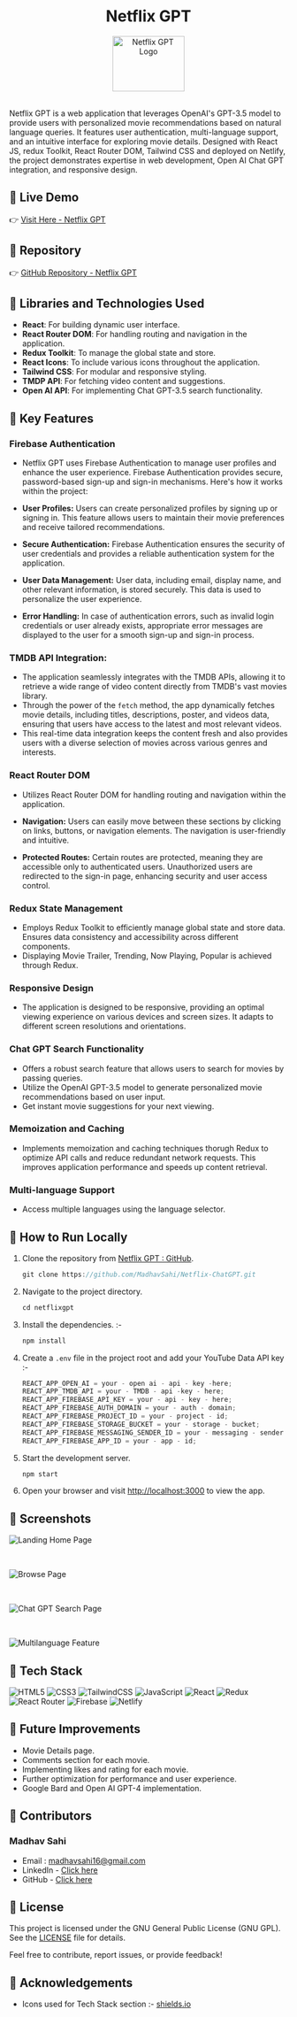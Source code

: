 # <div align="center"> Netflix GPT </div>

<div align="center">
  <img src="./netflixgpt/src/images/netflixgptLogo03.png" alt="Netflix GPT Logo" width="130" height="100" />
</div>
<br>
<!-- ![YouTube Clone Logo](https://img.shields.io/badge/YouTube-%23FF0000.svg?style=for-the-badge&logo=YouTube&logoColor=white) -->

Netflix GPT is a web application that leverages OpenAI's GPT-3.5 model to provide users with personalized movie recommendations based on natural language queries. It features user authentication, multi-language support, and an intuitive interface for exploring movie details. Designed with React JS, redux Toolkit, React Router DOM, Tailwind CSS and deployed on Netlify, the project demonstrates expertise in web development, Open AI Chat GPT integration, and responsive design.

## 📌 Live Demo

👉 [Visit Here - Netflix GPT](https://netflixgpt-open-ai-react-madhavsahi.netlify.app/ "Live Link")

## 📌 Repository

👉 [GitHub Repository - Netflix GPT](https://github.com/MadhavSahi/Netflix-ChatGPT "Repo Link")

## 📌 Libraries and Technologies Used

- **React**: For building dynamic user interface.
- **React Router DOM**: For handling routing and navigation in the application.
- **Redux Toolkit**: To manage the global state and store.
- **React Icons**: To include various icons throughout the application.
- **Tailwind CSS**: For modular and responsive styling.
- **TMDP API**: For fetching video content and suggestions.
- **Open AI API**: For implementing Chat GPT-3.5 search functionality.

## 📌 Key Features

### Firebase Authentication

- Netflix GPT uses Firebase Authentication to manage user profiles and enhance the user experience. Firebase Authentication provides secure, password-based sign-up and sign-in mechanisms. Here's how it works within the project:

- **User Profiles:** Users can create personalized profiles by signing up or signing in. This feature allows users to maintain their movie preferences and receive tailored recommendations.

- **Secure Authentication:** Firebase Authentication ensures the security of user credentials and provides a reliable authentication system for the application.

- **User Data Management:** User data, including email, display name, and other relevant information, is stored securely. This data is used to personalize the user experience.

- **Error Handling:** In case of authentication errors, such as invalid login credentials or user already exists, appropriate error messages are displayed to the user for a smooth sign-up and sign-in process.

### TMDB API Integration:

- The application seamlessly integrates with the TMDB APIs, allowing it to retrieve a wide range of video content directly from TMDB's vast movies library.
- Through the power of the `fetch` method, the app dynamically fetches movie details, including titles, descriptions, poster, and videos data, ensuring that users have access to the latest and most relevant videos.
- This real-time data integration keeps the content fresh and also provides users with a diverse selection of movies across various genres and interests.

### React Router DOM

- Utilizes React Router DOM for handling routing and navigation within the application.

- **Navigation:** Users can easily move between these sections by clicking on links, buttons, or navigation elements. The navigation is user-friendly and intuitive.

- **Protected Routes:** Certain routes are protected, meaning they are accessible only to authenticated users. Unauthorized users are redirected to the sign-in page, enhancing security and user access control.

### Redux State Management

- Employs Redux Toolkit to efficiently manage global state and store data. Ensures data consistency and accessibility across different components.
- Displaying Movie Trailer, Trending, Now Playing, Popular is achieved through Redux.

### Responsive Design

- The application is designed to be responsive, providing an optimal viewing experience on various devices and screen sizes. It adapts to different screen resolutions and orientations.

### Chat GPT Search Functionality

- Offers a robust search feature that allows users to search for movies by passing queries.
- Utilize the OpenAI GPT-3.5 model to generate personalized movie recommendations based on user input.
- Get instant movie suggestions for your next viewing.

### Memoization and Caching

- Implements memoization and caching techniques thorugh Redux to optimize API calls and reduce redundant network requests. This improves application performance and speeds up content retrieval.

### Multi-language Support

- Access multiple languages using the language selector.

## 📌 How to Run Locally

1. Clone the repository from [Netflix GPT : GitHub](https://github.com/MadhavSahi/Netflix-ChatGPT/tree/main).

   ```javascript
   git clone https://github.com/MadhavSahi/Netflix-ChatGPT.git
   ```

2. Navigate to the project directory.

   ```javascript
   cd netflixgpt
   ```

3. Install the dependencies. :-

   ```javascript
   npm install
   ```

4. Create a `.env` file in the project root and add your YouTube Data API key :-

   ```javascript
   REACT_APP_OPEN_AI = your - open ai - api - key -here;
   REACT_APP_TMDB_API = your - TMDB - api -key - here;
   REACT_APP_FIREBASE_API_KEY = your - api - key - here;
   REACT_APP_FIREBASE_AUTH_DOMAIN = your - auth - domain;
   REACT_APP_FIREBASE_PROJECT_ID = your - project - id;
   REACT_APP_FIREBASE_STORAGE_BUCKET = your - storage - bucket;
   REACT_APP_FIREBASE_MESSAGING_SENDER_ID = your - messaging - sender - id;
   REACT_APP_FIREBASE_APP_ID = your - app - id;
   ```

5. Start the development server.

   ```javascript
   npm start
   ```

6. Open your browser and visit [http://localhost:3000](http://localhost:3000) to view the app.

## 📌 Screenshots

![Landing Home Page](./netflixgpt/src/images/SS-01.PNG)

<br>

![Browse Page](./netflixgpt/src/images/SS-02.PNG)

<br>

![Chat GPT Search Page](../Netflix-ChatGPT/netflixgpt/src/images/SS-03.png)

<br>

![Multilanguage Feature](../Netflix-ChatGPT/netflixgpt/src/images/SS-04.png)

## 📌 Tech Stack

![HTML5](https://img.shields.io/badge/html5-%23E34F26.svg?style=for-the-badge&logo=html5&logoColor=white)
![CSS3](https://img.shields.io/badge/css3-%231572B6.svg?style=for-the-badge&logo=css3&logoColor=white)
![TailwindCSS](https://img.shields.io/badge/tailwindcss-%2338B2AC.svg?style=for-the-badge&logo=tailwind-css&logoColor=white)
![JavaScript](https://img.shields.io/badge/javascript-%23323330.svg?style=for-the-badge&logo=javascript&logoColor=%23F7DF1E)
![React](https://img.shields.io/badge/react-%2320232a.svg?style=for-the-badge&logo=react&logoColor=%2361DAFB)
![Redux](https://img.shields.io/badge/redux-%23593d88.svg?style=for-the-badge&logo=redux&logoColor=white)
![React Router](https://img.shields.io/badge/React_Router-CA4245?style=for-the-badge&logo=react-router&logoColor=white)
![Firebase](https://img.shields.io/badge/Firebase-039BE5?style=for-the-badge&logo=Firebase&logoColor=white)
![Netlify](https://img.shields.io/badge/netlify-%23000000.svg?style=for-the-badge&logo=netlify&logoColor=#00C7B7)

## 📌 Future Improvements

- Movie Details page.
- Comments section for each movie.
- Implementing likes and rating for each movie.
- Further optimization for performance and user experience.
- Google Bard and Open AI GPT-4 implementation.

## 📌 Contributors

### Madhav Sahi

- Email : madhavsahi16@gmail.com
- LinkedIn - [Click here](https://www.linkedin.com/in/madhav-sahi-6a2305161/ "LinkedIn Link")
- GitHub - [Click here](https://github.com/MadhavSahi "GitHub Link")

## 📌 License

This project is licensed under the GNU General Public License (GNU GPL). See the [LICENSE](./LICENSE) file for details.

Feel free to contribute, report issues, or provide feedback!

## 📌 Acknowledgements

- Icons used for Tech Stack section :- [shields.io](https://img.shields.io)
